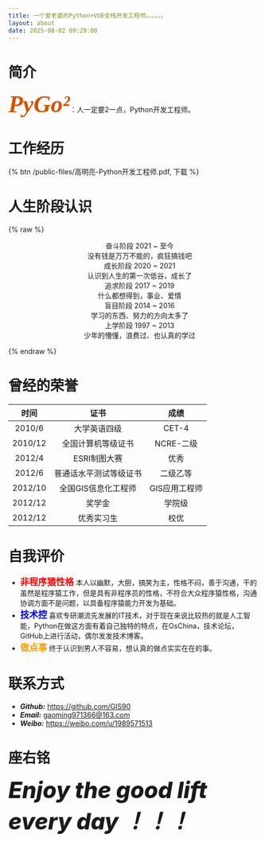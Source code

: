 ```yaml
---
title: 一个爱老婆的Python+VUE全栈开发工程师。。。。。。
layout: about
date: 2025-08-02 09:29:00
---
```


# 简介

<font color=#D35400 size=7 face="黑体">***PyGo²***</font>：人一定要2一点，Python开发工程师。


# 工作经历

{% btn /public-files/高明亮-Python开发工程师.pdf, 下载 %}
<style>
/* 覆盖主题默认的 .btn 样式 */
.btn {
    background-color: #26667F !important; /* 蓝色背景 */
    color: #ffffff !important;            /* 白色文字 */
    border: none !important;              /* 移除边框（可选） */
    font-size: 25px !important; 
}
/* 鼠标悬停时的效果 */
.btn:hover {
    background-color: #FF9A00 !important; /* 更深的蓝色 */
    color: black !important;
    border: 8px dashed red !important;              /* 移除边框（可选） */
    font-size: 35px !important; 
}
</style>

# 人生阶段认识

{% raw %}

<ul class="timeline" style="text-align:center;">
<!-- Item 5 -->
<li style="list-style:none;">
    <div class="direction-r">
        <div class="flag-wrapper">
            <span class="flag">奋斗阶段</span>
            <span class="time-wrapper"><span class="time">2021 ~ 至今</span></span>
        </div>
        <div class="desc">没有钱是万万不能的，疯狂搞钱吧</div>
    </div>
</li>
<!-- Item 4 -->
<li style="list-style:none;">
    <div class="direction-l">
        <div class="flag-wrapper">
            <span class="flag">成长阶段</span>
            <span class="time-wrapper"><span class="time">2020 ~ 2021</span></span>
        </div>
        <div class="desc">认识到人生的第一次低谷，成长了</div>
    </div>
</li>
<!-- Item 3 -->
<li style="list-style:none;">
    <div class="direction-r">
        <div class="flag-wrapper">
            <span class="flag">追求阶段</span>
            <span class="time-wrapper"><span class="time">2017 ~ 2019</span></span>
        </div>
        <div class="desc">什么都想得到，事业、爱情</div>
    </div>
</li>
<!-- Item 2 -->
<li style="list-style:none;">
    <div class="direction-l">
        <div class="flag-wrapper">
            <span class="flag">盲目阶段</span>
            <span class="time-wrapper"><span class="time">2014 ~ 2016</span></span>
        </div>
        <div class="desc">学习的东西、努力的方向太多了</div>
    </div>
</li>
<!-- Item 1 -->
<li style="list-style:none;">
    <div class="direction-r">
        <div class="flag-wrapper">
            <span class="flag">上学阶段</span>
            <span class="time-wrapper"><span class="time">1997 ~ 2013</span></span>
        </div>
        <div class="desc">少年的懵懂，浪费过、也认真的学过</div>
    </div>
</li>
</ul>

{% endraw %}


# 曾经的荣誉

| 时间 | 证书 | 成绩 |
| :------: | :------: | :------: |
|   2010/6   |    大学英语四级    |  CET-4   |
|   2010/12   |    全国计算机等级证书    |     NCRE-二级   |
|   2012/4   |    ESRI制图大赛    |   优秀   |
|   2012/6    |    普通话水平测试等级证书    |   二级乙等    |
|   2012/10   |    全国GIS信息化工程师    |   GIS应用工程师    |
|   2012/12   |    奖学金    |   学院级   |
|   2012/12   |    优秀实习生    |   校优    |


# 自我评价

- <font size="4.5" color="red">**非程序猿性格**</font>
本人以幽默，大胆，搞笑为主，性格不闷，善于沟通，干的虽然是程序猿工作，但是具有非程序员的性格，不符合大众程序猿性格，沟通协调方面不是问题，以具备程序猿能力开发为基础。
- <font size="4.5" color="blue">**技术控**</font>
喜欢专研潮流先发展的IT技术，对于现在来说比较热的就是人工智能，Python在做这方面有着自己独特的特点，在OsChina，技术论坛，GitHub上进行活动，偶尔发发技术博客。
- <font size="4.5" color="#FF9A00">**做点事**</font>
终于认识到男人不容易，想认真的做点实实在在的事。


# 联系方式

* ***Github:*** https://github.com/GIS90
* ***Email:*** gaoming971366@163.com
* ***Weibo:*** https://weibo.com/u/1989571513


# 座右铭

<div style="font-style: italic;font-size: 45px;font-weight:800;"> Enjoy the good lift every day ！！！</div>

